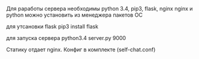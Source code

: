 Для раработы сервера необходимы python 3.4, pip3, flask, nginx
nginx и python можно установить из менеджера пакетов ОС

для утсановки flask
pip3 install flask

для запуска сервера
python3.4 server.py 9000

Статику отдает nginx. Конфиг в комплекте (self-chat.conf)
